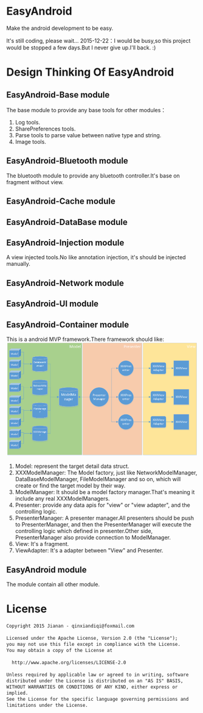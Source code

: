 # EasyAndroid

Make the android development to be easy.

It's still coding, please wait...
2015-12-22：I would be busy,so this project would be stopped a few days.But I never give up.I'll back. :)

# Design Thinking Of EasyAndroid

## EasyAndroid-Base module

The base module to provide any base tools for other modules：

1. Log tools.
2. SharePreferences tools.
3. Parse tools to parse value between native type and string.
4. Image tools.

## EasyAndroid-Bluetooth module

The bluetooth module to provide any bluetooth controller.It's base on fragment without view.

## EasyAndroid-Cache module

## EasyAndroid-DataBase module

## EasyAndroid-Injection module

A view injected tools.No like annotation injection, it's should be injected manually.

## EasyAndroid-Network module

## EasyAndroid-UI module

## EasyAndroid-Container module

This is a android MVP framework.There framework should like:
![EasyAndroid MVP](docs/images/EasyAndroid_MVP.png)

1. Model: represent the target detail data struct.
2. XXXModelManager: The Model factory, just like NetworkModelManager, DataBaseModelManager, FileModelManager and so on, which will create or find the target model by their way.
3. ModelManager: It should be a model factory manager.That's meaning it include any real XXXModelManagers.
4. Presenter: provide any data apis for "view" or "view adapter", and the controlling logic.
5. PresenterManager: A presenter manager.All presenters should be push to PresenterManager, and then the PresenterManager will execute the controlling logic which defined in presenter.Other side, PresenterManager also provide connection to ModelManager.
6. View: It's a fragment.
7. ViewAdapter: It's a adapter between "View" and Presenter.


## EasyAndroid module

The module contain all other module.


# License

    Copyright 2015 Jianan - qinxiandiqi@foxmail.com

    Licensed under the Apache License, Version 2.0 (the "License");
    you may not use this file except in compliance with the License.
    You may obtain a copy of the License at

      http://www.apache.org/licenses/LICENSE-2.0

    Unless required by applicable law or agreed to in writing, software
    distributed under the License is distributed on an "AS IS" BASIS,
    WITHOUT WARRANTIES OR CONDITIONS OF ANY KIND, either express or implied.
    See the License for the specific language governing permissions and
    limitations under the License.